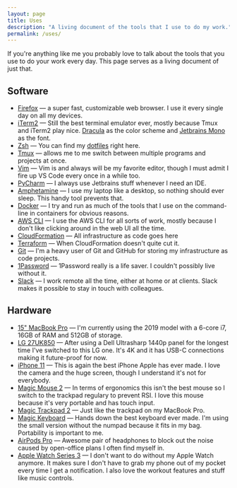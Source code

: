 ```yaml
---
layout: page
title: Uses
description: "A living document of the tools that I use to do my work."
permalink: /uses/
---
```


If you're anything like me you probably love to talk about the tools that you use to do your work every day. This page serves as a living document of just that.

## Software

- [Firefox](https://www.mozilla.org/firefox/new/) &mdash; a super fast, customizable web browser. I use it every single day on all my devices.
- [iTerm2](https://www.iterm2.com) &mdash; Still the best terminal emulator ever, mostly because Tmux and iTerm2 play nice. [Dracula](https://draculatheme.com/iterm/) as the color scheme and [Jetbrains Mono](https://www.jetbrains.com/lp/mono/) as the font.
- [Zsh](https://www.zsh.org/) &mdash; You can find my [dotfiles](https://github.com/mijndert/dotfiles) right here.
- [Tmux](https://github.com/tmux/tmux/wiki) &mdash; allows me to me switch between multiple programs and projects at once.
- [Vim](https://www.vim.org/) &mdash; Vim is and always will be my favorite editor, though I must admit I fire up VS Code every once in a while too.
- [PyCharm](https://www.jetbrains.com/pycharm/) &mdash; I always use Jetbrains stuff whenever I need an IDE.
- [Amphetamine](https://itunes.apple.com/nl/app/amphetamine/id937984704?mt=12) &mdash; I use my laptop like a desktop, so nothing should ever sleep. This handy tool prevents that.
- [Docker](https://www.docker.com) &mdash; I try and run as much of the tools that I use on the command-line in containers for obvious reasons.
- [AWS CLI](https://aws.amazon.com/cli/) &mdash; I use the AWS CLI for all sorts of work, mostly because I don't like clicking around in the web UI all the time.
- [CloudFormation](https://aws.amazon.com/cloudformation/) &mdash; All infrastructure as code goes here
- [Terraform](https://www.terraform.io/) &mdash; When CloudFormation doesn't quite cut it. 
- [Git](https://git-scm.com/) &mdash; I'm a heavy user of Git and GitHub for storing my infrastructure as code projects.
- [1Password](https://1password.com) &mdash; 1Password really is a life saver. I couldn't possibly live without it.
- [Slack](https://slackhq.com) &mdash; I work remote all the time, either at home or at clients. Slack makes it possible to stay in touch with colleagues.

## Hardware

- [15" MacBook Pro](https://www.apple.com/mac/) &mdash; I'm currently using the 2019 model with a 6-core i7, 16GB of RAM and 512GB of storage.
- [LG 27UK850](https://www.lg.com/us/monitors/lg-27UK850-W-4k-uhd-led-monitor) &mdash; After using a Dell Ultrasharp 1440p panel for the longest time I've switched to this LG one. It's 4K and it has USB-C connections making it future-proof for now.
- [iPhone 11](https://www.apple.com/iphone-11/) &mdash; This is again the best iPhone Apple has ever made. I love the camera and the huge screen, though I understand it's not for everybody.
- [Magic Mouse 2](https://www.apple.com/shop/product/MLA02LL/A/magic-mouse-2-silver) &mdash; In terms of ergonomics this isn't the best mouse so I switch to the trackpad regulary to prevent RSI. I love this mouse because it's very portable and has touch input.
- [Magic Trackpad 2](https://www.apple.com/shop/product/MRMF2/magic-trackpad-2-space-gray) &mdash; Just like the trackpad on my MacBook Pro. 
- [Magic Keyboard](https://www.apple.com/shop/product/MLA22LL/A/magic-keyboard-us-english) &mdash; Hands down the best keyboard ever made. I'm using the small version without the numpad because it fits in my bag. Portability is important to me.
- [AirPods Pro](https://www.apple.com/airpods-pro/) &mdash; Awesome pair of headphones to block out the noise caused by open-office plans I often find myself in.
- [Apple Watch Series 3](https://www.apple.com/watch/) &mdash; I don't want to do without my Apple Watch anymore. It makes sure I don't have to grab my phone out of my pocket every time I get a notification. I also love the workout features and stuff like music controls.
